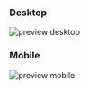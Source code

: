 ### Desktop

![preview desktop](https://imagizer.imageshack.com/img921/1150/p1s2Ri.jpg)


### Mobile

![preview mobile](https://imagizer.imageshack.com/img921/5125/H7jK3u.jpg)
